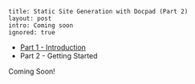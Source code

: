 ```
title: Static Site Generation with Docpad (Part 2)
layout: post
intro: Coming soon
ignored: true
```

<div class="pure-menu pure-menu-open pure-menu-horizontal">
    <ul>
        <li><a href="/posts/going-static-1">Part 1 - Introduction</a></li>
        <li class="pure-menu-selected">Part 2 - Getting Started</li>
    </ul>
</div>

Coming Soon!